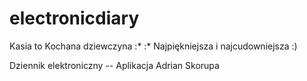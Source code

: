 # electronicdiary
Kasia to Kochana dziewczyna :* :* 
Najpiękniejsza i najcudowniejsza :)





Dziennik elektroniczny -- Aplikacja Adrian Skorupa
